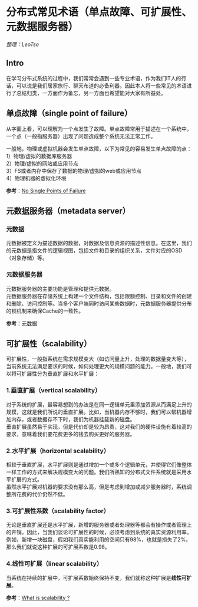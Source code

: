 # 分布式常见术语（单点故障、可扩展性、元数据服务器）
_整理：LeoTse_

## Intro
在学习分布式系统的过程中，我们常常会遇到一些专业术语，作为我们IT人的行话，可以说是我们居家旅行、聊天布道的必备利器。因此本人将一些常见的术语进行了总结归类，一方面作为备忘，另一方面也希望能对大家有所益处。

## 单点故障（single point of failure）
从字面上看，可以理解为一个点发生了故障。单点故障常用于描述在一个系统中，一个点（一般指服务器）出现了问题造成整个系统无法正常工作。  

一般地，物理或虚拟机器会发生单点故障，以下为常见的容易发生单点故障的点：  
	1）物理/虚拟的数据库服务器  
	2）物理/虚拟的网站或应用节点  
	3）FS或者内存中保存了数据的物理/虚拟的web或应用节点  
	4）物理机器的虚拟化环境  

**参考**：[No Single Points of Failure](http://techblog.mdsol.com/2014/06/16/no_single_points_failure.html)

## 元数据服务器（metadata server）
### 元数据
元数据被定义为描述数据的数据，对数据及信息资源的描述性信息。在这里，我们的元数据是指文件的逻辑视图，包括文件和目录的组织关系，文件对应的OSD（对象存储）等。

### 元数据服务器
元数据服务器的主要功能是管理和提供元数据。  
元数据服务器在存储系统上构建一个文件结构，包括限额控制、目录和文件的创建和删除、访问控制等。当多个客户端同时访问某些数据时，元数据服务器提供分布的锁机制来确保Cache的一致性。  

**参考**：[元数据](http://baike.baidu.com/view/107838.htm)

## 可扩展性（scalability）
可扩展性，一般指系统在需求规模变大（如访问量上升，处理的数据量变大等），当前系统无法满足要求的时候，如何处理更大的规模问题的能力。一般地，我们可以将可扩展性分为垂直扩展和水平扩展：

### 1.垂直扩展（vertical scalability）
对于系统的扩展，最容易想到的办法是在同一逻辑单元里添加资源从而满足上升的规模，这就是我们所说的垂直扩展。比如，当机器内存不够时，我们可以帮机器增加内存，或者数据存不下时，我们为机器挂载新的磁盘。  
垂直扩展虽然易于实现，但是代价却是较为昂贵，这对我们的硬件设施有着较高的要求，意味着我们要花费更多的钱去购买更好的服务器。

### 2.水平扩展（horizontal scalability）
相较于垂直扩展，水平扩展则是通过增加一个或多个逻辑单元，并使得它们像整体一样工作的方式来解决规模变大的问题。我们所熟知的分布式文件系统就是采用水平扩展的方式。  
虽然水平扩展对机器的要求没有那么高，但是考虑到增加或减少服务器时，系统调整所花费的代价仍然不低。

### 3.可扩展性系数（scalability factor）
无论是垂直扩展还是水平扩展，新增的服务器或者处理器等都会有操作或者管理上的开销。因此，当我们谈论可扩展性的时候，必须考虑到系统的真实资源利用率。例如，新增一块磁盘，假如我们真实能利用的空间只有98%，也就是损失了2%，那么我们就说这种扩展的可扩展系数是0.98。

### 4.线性可扩展（linear scalability）
当系统在持续的扩展中，可扩展系数始终保持不变，我们就称这种扩展是**线性可扩展**。

**参考**：[What is scalability ?](http://www.royans.net/wp/2007/09/22/what-is-scalability/)